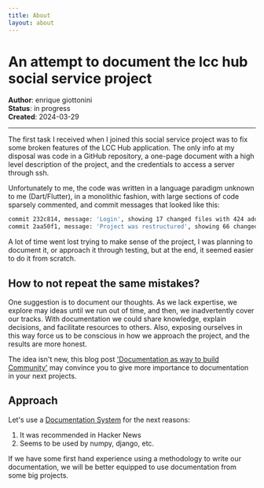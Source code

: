 ```yaml
---
title: About
layout: about
---
```


# **An attempt to document the lcc hub social service project**

**Author**: enrique giottonini \
**Status**: in progress \
**Created**: 2024-03-29

---

The first task I received when I joined this social service project was to fix some
broken features of the LCC Hub application. The only info at my disposal was code
in a GitHub repository, a one-page document with a high level description of the project,
and the credentials to access a server through ssh.

Unfortunately to me, the code was written in a language paradigm unknown to me (Dart/Flutter), in a monolithic fashion, with large sections of code sparsely commented,
and commit messages that looked like this:

```bash
commit 232c814, message: 'Login', showing 17 changed files with 424 additions and 59 deletions
commit 2aa50f1, message: 'Project was restructured', showing 66 changed files with 937 additions and 316 deletions
```

A lot of time went lost trying to make sense of the project, I was planning to
document it, or approach it through testing, but at the end, it seemed easier
to do it from scratch.

## How to not repeat the same mistakes?

One suggestion is to document our thoughts. As we lack expertise, we explore
may ideas until we run out of time, and then, we inadvertently cover
our tracks. With documentation
we could share knowledge, explain decisions, and facilitate resources to others. Also,
exposing ourselves in this way force us to be conscious in how we approach
the project, and the results are more honest.

The idea isn't new, this blog post ['Documentation as way to build Community'](https://labs.quansight.org/blog/2020/03/documentation-as-a-way-to-build-community)
may convince you to give more importance to documentation in your next projects.

## Approach

Let's use a [Documentation System](https://documentation.divio.com/)
for the next reasons:

1. It was recommended in Hacker News
2. Seems to be used by numpy, django, etc.

If we have some first hand experience using a methodology to write our documentation, we will
be better equipped to use documentation from some big projects.
